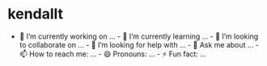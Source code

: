 # kendallt
- 🔭 I’m currently working on ...   - 🌱 I’m currently learning ...   - 👯 I’m looking to collaborate on ...   - 🤔 I’m looking for help with ...   - 💬 Ask me about ...   - 📫 How to reach me: ...   - 😄 Pronouns: ...   - ⚡ Fun fact: ... 
